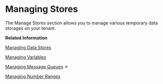 <!-- loio59f8e3abf2544b4baf733611bc6b287b -->

# Managing Stores

The Manage Stores section allows you to manage various temporary data storages on your tenant.

**Related Information**  


[Managing Data Stores](managing-data-stores-ac39f1d.md "")

[Managing Variables](managing-variables-ca93653.md "The Variables view allows you to monitor variables used in integration flows.")

[Managing Message Queues](https://help.sap.com/viewer/368c481cd6954bdfa5d0435479fd4eaf/Cloud/en-US/cdcce24f484a41c08ab46d12ab666451.html "Certain adapters allow you to store messages in queues. Using the Web UI, you can monitor queues that are active for a tenant.") :arrow_upper_right:

[Managing Number Ranges](managing-number-ranges-b6e17fa.md "The topic provides an overview of number ranges related artifacts.")

